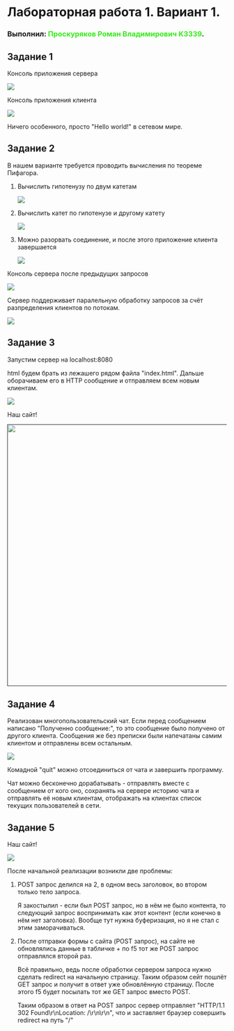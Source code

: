 # Лабораторная работа 1. Вариант 1.

### Выполнил: <span style="color:#36ea1a">Проскуряков Роман Владимирович K3339</span>.

## Задание 1

Консоль приложения сервера

[<img src="report_photo/Task1_server.png" />]()

Консоль приложения клиента

[<img src="report_photo/Task1_client.png" />]()

Ничего особенного, просто "Hello world!" в сетевом мире.

## Задание 2

В нашем варианте требуется проводить вычисления по теореме Пифагора.

1. Вычислить гипотенузу по двум катетам

	[<img src="report_photo/Task2_client_1.png" />]()

2. Вычислить катет по гипотенузе и другому катету

	[<img src="report_photo/Task2_client_2.png" />]()

3. Можно разорвать соединение, и после этого приложение клиента завершается

	[<img src="report_photo/Task2_client_q.png" />]()

Консоль сервера после предыдущих запросов

[<img src="report_photo/Task2_server.png" />]()

Сервер поддерживает паралельную обработку запросов за счёт разпределения клиентов по потокам.

[<img src="report_photo/Task2_server_code.png" />]()

## Задание 3

Запустим сервер на localhost:8080

html будем брать из лежашего рядом файла "index.html". Дальше оборачиваем его в HTTP сообщение и отправляем всем новым клиентам.

[<img src="report_photo/Task3_server_code.png" />]()

Наш сайт!

[<img src="report_photo/Task3_web.gif" width="600"/>]()

## Задание 4

Реализован многопользовательский чат. Если перед сообщением написано "Полученно сообщение:", то это сообщение было получено от другого клиента. Сообщения же без преписки были напечатаны самим клиентом и отправлены всем остальным. 

[<img src="report_photo/Task4_all.png" />]()

Комадной "quit" можно отсоединиться от чата и завершить программу.

Чат можно бесконечно дорабатывать - отправлять вместе с сообщением от кого оно, сохранять на сервере историю чата и отправлять её новым клиентам, отображать на клиентах список текущих пользователей в сети.

## Задание 5

Наш сайт!

[<img src="report_photo/Task5_web.gif" />]()

После начальной реализации возникли две проблемы:

1. POST запрос делился на 2, в одном весь заголовок, во втором только тело запроса. 

	Я закостылил - если был POST запрос, но в нём не было контента, то следующий запрос воспринимать как этот контент (если конечно в нём нет заголовка). Вообще тут нужна буферизация, но я не стал с этим заморачиваться.

2. После отправки формы с сайта (POST запрос), на сайте не обновлялись данные в табличке + по f5 тот же POST запрос отправлялся второй раз.

	Всё правильно, ведь после обработки сервером запроса нужно сделать redirect на начальную страницу. Таким образом сейт пошлёт GET запрос и получит в ответ уже обновлённую страницу. После этого f5 будет посылать тот же GET запрос вместо POST.
	
	Таким образом в ответ на POST запрос сервер отправляет "HTTP/1.1 302 Found\r\nLocation: /\r\n\r\n", что и заставляет браузер совершить redirect на путь "/"